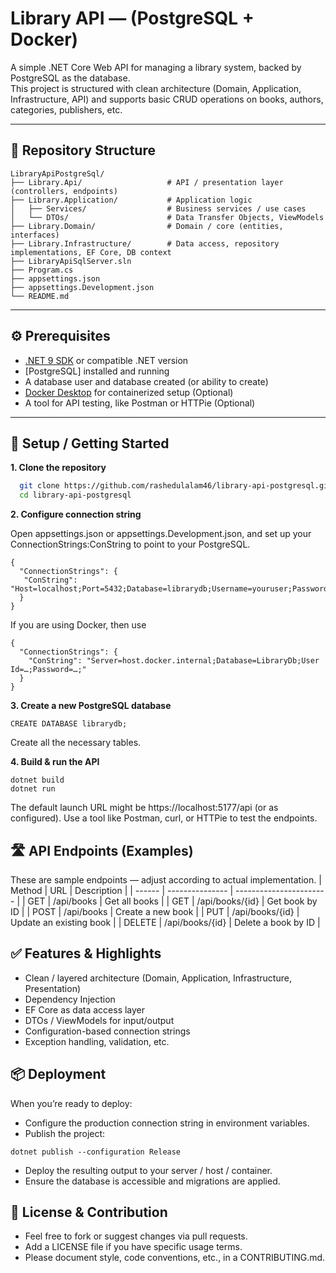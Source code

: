 # Library API — (PostgreSQL + Docker)

A simple .NET Core Web API for managing a library system, backed by PostgreSQL as the database.  
This project is structured with clean architecture (Domain, Application, Infrastructure, API) and supports basic CRUD operations on books, authors, categories, publishers, etc.

---

## 📁 Repository Structure
```
LibraryApiPostgreSql/
├── Library.Api/                   # API / presentation layer (controllers, endpoints)
├── Library.Application/           # Application logic
│   ├── Services/                  # Business services / use cases
│   └── DTOs/                      # Data Transfer Objects, ViewModels
├── Library.Domain/                # Domain / core (entities, interfaces)
├── Library.Infrastructure/        # Data access, repository implementations, EF Core, DB context
├── LibraryApiSqlServer.sln
├── Program.cs
├── appsettings.json
├── appsettings.Development.json
└── README.md
```

---

## ⚙️ Prerequisites

- [.NET 9 SDK](https://dotnet.microsoft.com/download) or compatible .NET version  
- [PostgreSQL] installed and running  
- A database user and database created (or ability to create)
- [Docker Desktop](https://www.docker.com/products/docker-desktop/) for containerized setup (Optional)
- A tool for API testing, like Postman or HTTPie  (Optional) 

---

## 🔧 Setup / Getting Started

**1. Clone the repository**

```bash
  git clone https://github.com/rashedulalam46/library-api-postgresql.git
  cd library-api-postgresql
```

**2. Configure connection string**
   
Open appsettings.json or appsettings.Development.json, and set up your ConnectionStrings:ConString to point to your PostgreSQL.

```
{
  "ConnectionStrings": {
   "ConString": "Host=localhost;Port=5432;Database=librarydb;Username=youruser;Password=yourpassword"   
  }
}
```

If you are using Docker, then use

```
{
  "ConnectionStrings": {
    "ConString": "Server=host.docker.internal;Database=LibraryDb;User Id=…;Password=…;"
  }
}
```

**3. Create a new PostgreSQL database**
```
CREATE DATABASE librarydb;
```

Create all the necessary tables.

**4. Build & run the API**

```
dotnet build
dotnet run
```

The default launch URL might be https://localhost:5177/api (or as configured). Use a tool like Postman, curl, or HTTPie to test the endpoints.

## 🛣️ API Endpoints (Examples)

These are sample endpoints — adjust according to actual implementation.
| Method | URL             | Description             |
| ------ | --------------- | ----------------------- |
| GET    | /api/books      | Get all books           |
| GET    | /api/books/{id} | Get book by ID          |
| POST   | /api/books      | Create a new book       |
| PUT    | /api/books/{id} | Update an existing book |
| DELETE | /api/books/{id} | Delete a book by ID     |

## ✅ Features & Highlights

- Clean / layered architecture (Domain, Application, Infrastructure, Presentation)
- Dependency Injection
- EF Core as data access layer
- DTOs / ViewModels for input/output
- Configuration-based connection strings
- Exception handling, validation, etc.

 ## 📦 Deployment

When you’re ready to deploy:

- Configure the production connection string in environment variables.
- Publish the project:

```
dotnet publish --configuration Release
```

- Deploy the resulting output to your server / host / container.
- Ensure the database is accessible and migrations are applied.

##  📄 License & Contribution

- Feel free to fork or suggest changes via pull requests.
- Add a LICENSE file if you have specific usage terms.
- Please document style, code conventions, etc., in a CONTRIBUTING.md.







